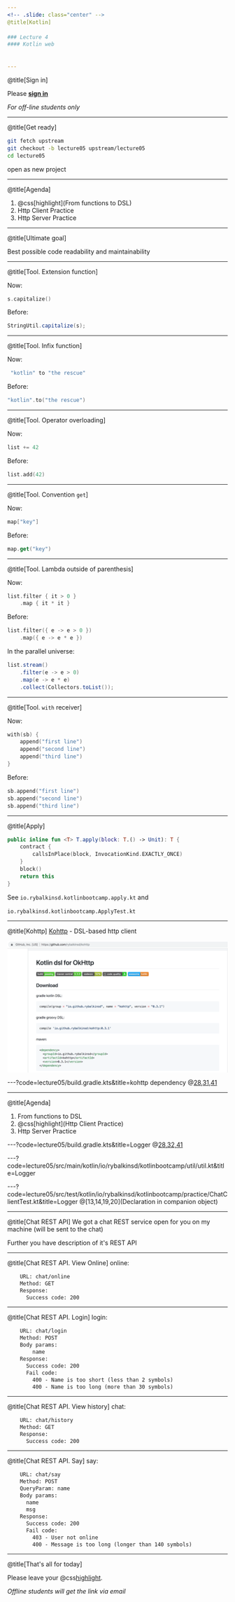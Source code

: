 ```yaml
---
<!-- .slide: class="center" -->
@title[Kotlin]

### Lecture 4
#### Kotlin web


---
```

@title[Sign in]
<!-- .slide: class="center" -->

Please [**sign in**](https://sphere.mail.ru/)
 
*For off-line students only*


---
@title[Get ready]
<!-- .slide: class="center" -->
```bash
git fetch upstream
git checkout -b lecture05 upstream/lecture05
cd lecture05
```

open as new project


---
@title[Agenda]
1. @css[highlight](From functions to DSL)
1. Http Client Practice
1. Http Server Practice


---
@title[Ultimate goal]
<!-- .slide: class="center" -->

Best possible code readability and maintainability


---
@title[Tool. Extension function]

Now:
```kotlin
s.capitalize()
```

Before:
```java
StringUtil.capitalize(s);
```


---
@title[Tool. Infix function]

Now:
```kotlin
 "kotlin" to "the rescue"
```

Before:
```kotlin
"kotlin".to("the rescue")
```


---
@title[Tool. Operator overloading]

Now:
```kotlin
list += 42
```

Before:
```kotlin
list.add(42)
```


---
@title[Tool. Convention `get`]

Now:
```kotlin
map["key"]
```

Before:
```kotlin
map.get("key")
```


---
@title[Tool. Lambda outside of parenthesis]

Now:
```kotlin
list.filter { it > 0 }
    .map { it * it }

```

Before:
```kotlin
list.filter({ e -> e > 0 })
    .map({ e -> e * e })
```

In the parallel universe:
```java
list.stream()
    .filter(e -> e > 0)
    .map(e -> e * e)
    .collect(Collectors.toList());
```


---
@title[Tool. `with` receiver]

Now:
```kotlin
with(sb) {
    append("first line")
    append("second line")
    append("third line")
}
```

Before:
```kotlin
sb.append("first line")
sb.append("second line")
sb.append("third line")
```


---
@title[Apply]

```kotlin
public inline fun <T> T.apply(block: T.() -> Unit): T {
    contract {
        callsInPlace(block, InvocationKind.EXACTLY_ONCE)
    }
    block()
    return this
}
```

See `io.rybalkinsd.kotlinbootcamp.apply.kt` and 

`io.rybalkinsd.kotlinbootcamp.ApplyTest.kt`


---
@title[Kohttp]
[Kohttp](https://github.com/rybalkinsd/kohttp) - DSL-based http client

<img src="lecture05/slides/assets/images/kohttp.png" alt="kohttp" align="center"/>  


---?code=lecture05/build.gradle.kts&title=kohttp dependency
@[28,31,41](kohttp:0.3.1)


---
@title[Agenda]
1. From functions to DSL
1. @css[highlight](Http Client Practice)
1. Http Server Practice


---?code=lecture05/build.gradle.kts&title=Logger
@[28,32,41](kohttp:0.3.1)


---?code=lecture05/src/main/kotlin/io/rybalkinsd/kotlinbootcamp/util/util.kt&title=Logger


---?code=lecture05/src/test/kotlin/io/rybalkinsd/kotlinbootcamp/practice/ChatClientTest.kt&title=Logger
@[13,14,19,20](Declaration in companion object)

---

@title[Chat REST API]
We got a chat REST service open for you on my machine (will be sent to the chat) 
  
Further you have description of it's REST API

---

@title[Chat REST API. View Online]
online:
```
    URL: chat/online
    Method: GET
    Response:
      Success code: 200
```

---

@title[Chat REST API. Login]
login:
```
    URL: chat/login
    Method: POST
    Body params:
        name
    Response:
      Success code: 200
      Fail code:
        400 - Name is too short (less than 2 symbols)
        400 - Name is too long (more than 30 symbols)
```
---

@title[Chat REST API. View history]
chat:
```
    URL: chat/history
    Method: GET
    Response:
      Success code: 200
```

---

@title[Chat REST API. Say]
say:
```
    URL: chat/say
    Method: POST
    QueryParam: name
    Body params:
      name
      msg
    Response:
      Success code: 200
      Fail code:
        403 - User not online
        400 - Message is too long (longer than 140 symbols)
```

---
@title[That's all for today]

Please leave your @css[highlight](feedback).
 
*Offline students will get the link via email*
